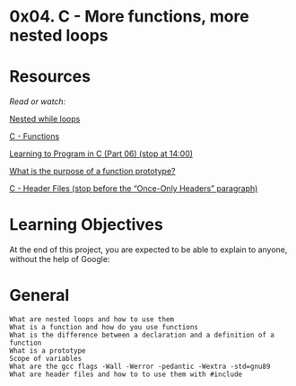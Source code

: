 # 0x04. C - More functions, more nested loops

# Resources
*Read or watch:*

[Nested while loops](https://intranet.alxswe.com/rltoken/aDRkFzUkVysnD94Dpm3w5g)

[C - Functions](https://intranet.alxswe.com/rltoken/zf4IZeoe0yFZL2X7_nznQQ)

[Learning to Program in C (Part 06) (stop at 14:00)](https://intranet.alxswe.com/rltoken/iQ87CI4Lf41U_uRh9QsoQA)

[What is the purpose of a function prototype?](https://intranet.alxswe.com/rltoken/pUXhvD6-xl5BbWyj1AhCEA)

[C - Header Files (stop before the “Once-Only Headers” paragraph)](https://intranet.alxswe.com/rltoken/IFY075ffrszSJvHqPAa-zQ)

# Learning Objectives
At the end of this project, you are expected to be able to explain to anyone, without the help of Google:

# General
    What are nested loops and how to use them
    What is a function and how do you use functions
    What is the difference between a declaration and a definition of a function
    What is a prototype
    Scope of variables
    What are the gcc flags -Wall -Werror -pedantic -Wextra -std=gnu89
    What are header files and how to to use them with #include
